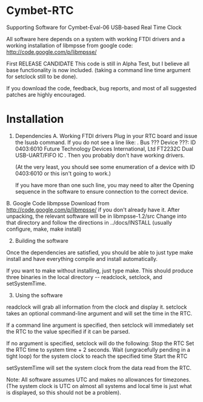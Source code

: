 Cymbet-RTC
==========

Supporting Software for Cymbet-Eval-06 USB-based Real Time Clock

All software here depends on a system with working FTDI drivers and a working installation of libmpsse
from google code: http://code.google.com/p/libmpsse/

First RELEASE CANDIDATE
This code is still in Alpha Test, but I believe all base functionality is now included.
(taking a command line time argument for setclock still to be done).

If you download the code, feedback, bug reports, and most of all suggested patches are highly encouraged.

Installation
============

1. Dependencies
  A. Working FTDI drivers
    Plug in your RTC board and issue the lsusb command. If you do not see a line like:
.
Bus ??? Device ???: ID 0403:6010 Future Technology Devices International, Ltd FT2232C Dual USB-UART/FIFO IC
.
    Then you probably don't have working drivers.

    (At the very least, you should see some enumeration of a device with ID 0403:6010 or this isn't going to work.)
    
    If you have more than one such line, you may need to alter the Opening sequence in the software to
    ensure connection to the correct device.
  
  B. Google Code libmpsse
    Download from http://code.google.com/p/libmpsse/ if you don't already have it.
    After unpacking, the relevant software will be in libmpsse-1.2/src
    Change into that directory and follow the directions in ../docs/INSTALL
      (usually configure, make, make install)
  
2. Building the software

  Once the dependencies are satisfied, you should be able to just type make install and have everything
  compile and install automatically.

  If you want to make without installing, just type make. This should produce three binaries in the local
  directory -- readclock, setclock, and setSystemTime.
  
3.  Using the software

  readclock will grab all information from the clock and display it.
  setclock takes an optional command-line argument and will set the time in the RTC.

  If a command line argument is specified, then setclock will immediately set the RTC to the value specified
  if it can be parsed.
  
  If no argument is specified, setclock will do the following:
    Stop the RTC
    Set the RTC time to system time + 2 seconds.
    Wait (ungracefully pending in a tight loop) for the system clock to reach the specified time
    Start the RTC

  setSystemTime will set the system clock from the data read from the RTC.

  Note: All software assumes UTC and makes no allowances for timezones. (The system clock is UTC on
  almost all systems and local time is just what is displayed, so this should not be a problem).
